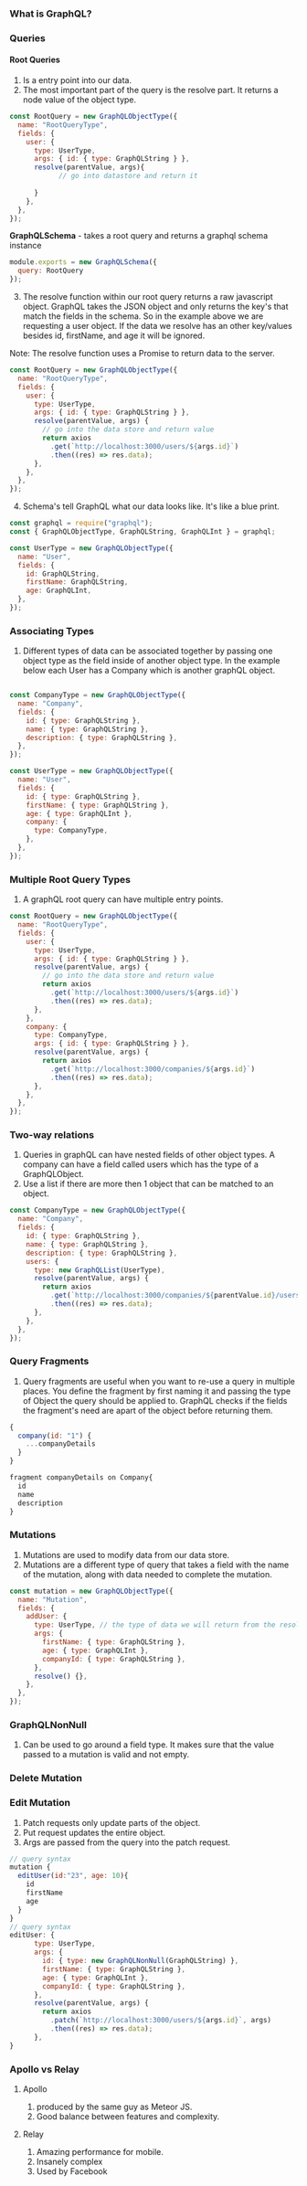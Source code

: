 ### What is GraphQL?



### Queries

#### Root Queries

1. Is a entry point into our data. 
2. The most important part of the query is the resolve part. It returns a node value of the object type.

```js
const RootQuery = new GraphQLObjectType({
  name: "RootQueryType",
  fields: {
    user: {
      type: UserType,
      args: { id: { type: GraphQLString } },
      resolve(parentValue, args){
            // go into datastore and return it
            
      }
    },
  },
});
```

**GraphQLSchema** - takes a root query and returns a graphql schema instance

```js
module.exports = new GraphQLSchema({
  query: RootQuery
});
```



3. The resolve function within our root query returns a raw javascript object. GraphQL takes the JSON object and only returns the key's that match the fields in the schema. So in the example above we are requesting a user object. If the data we resolve has an other key/values besides id, firstName, and age it will be ignored.

Note: The resolve function uses a Promise to return data to the server.

```js
const RootQuery = new GraphQLObjectType({
  name: "RootQueryType",
  fields: {
    user: {
      type: UserType,
      args: { id: { type: GraphQLString } },
      resolve(parentValue, args) {
        // go into the data store and return value
        return axios
          .get(`http://localhost:3000/users/${args.id}`)
          .then((res) => res.data);
      },
    },
  },
});
```



4. Schema's tell GraphQL what our data looks like. It's like a blue print.

```js
const graphql = require("graphql");
const { GraphQLObjectType, GraphQLString, GraphQLInt } = graphql;

const UserType = new GraphQLObjectType({
  name: "User",
  fields: {
    id: GraphQLString,
    firstName: GraphQLString,
    age: GraphQLInt,
  },
});

```

### Associating Types

1. Different types of data can be associated together by passing one object type as the field inside of another object type. In the example below each User has a Company which is another graphQL object.

```js

const CompanyType = new GraphQLObjectType({
  name: "Company",
  fields: {
    id: { type: GraphQLString },
    name: { type: GraphQLString },
    description: { type: GraphQLString },
  },
});

const UserType = new GraphQLObjectType({
  name: "User",
  fields: {
    id: { type: GraphQLString },
    firstName: { type: GraphQLString },
    age: { type: GraphQLInt },
    company: {
      type: CompanyType,
    },
  },
});
```

### Multiple Root Query Types

1. A graphQL root query can have multiple entry points.

```js
const RootQuery = new GraphQLObjectType({
  name: "RootQueryType",
  fields: {
    user: {
      type: UserType,
      args: { id: { type: GraphQLString } },
      resolve(parentValue, args) {
        // go into the data store and return value
        return axios
          .get(`http://localhost:3000/users/${args.id}`)
          .then((res) => res.data);
      },
    },
    company: {
      type: CompanyType,
      args: { id: { type: GraphQLString } },
      resolve(parentValue, args) {
        return axios
          .get(`http://localhost:3000/companies/${args.id}`)
          .then((res) => res.data);
      },
    },
  },
});
```

### Two-way relations

1. Queries in graphQL can have nested fields of other object types. A company can have a field called users which has the type of a GraphQLObject. 
2. Use a list if there are more then 1 object that can be matched to an object.

```js
const CompanyType = new GraphQLObjectType({
  name: "Company",
  fields: {
    id: { type: GraphQLString },
    name: { type: GraphQLString },
    description: { type: GraphQLString },
    users: {
      type: new GraphQLList(UserType),
      resolve(parentValue, args) {
        return axios
          .get(`http://localhost:3000/companies/${parentValue.id}/users`)
          .then((res) => res.data);
      },
    },
  },
});
```

### Query Fragments

1. Query fragments are useful when you want to re-use a query in multiple places. You define the fragment by first naming it and passing the type of Object the query should be applied to. GraphQL checks if the fields the fragment's need are apart of the object before returning them.

```js
{
  company(id: "1") {
    ...companyDetails
  }
}

fragment companyDetails on Company{
  id
  name
  description
}
```

### Mutations

1. Mutations are used to modify data from our data store.
2. Mutations are a different type of query that takes a field with the name of the mutation, along with data needed to complete the mutation.

```js
const mutation = new GraphQLObjectType({
  name: "Mutation",
  fields: {
    addUser: {
      type: UserType, // the type of data we will return from the resolve
      args: {
        firstName: { type: GraphQLString },
        age: { type: GraphQLInt },
        companyId: { type: GraphQLString },
      },
      resolve() {},
    },
  },
});
```

### GraphQLNonNull

1. Can be used to go around a field type. It makes sure that the value passed to a mutation is valid and not empty.

### Delete Mutation

### Edit Mutation

1. Patch requests only update parts of the object.
2. Put request updates the entire object.
3. Args are passed from the query into the patch request.

```js
// query syntax
mutation {
  editUser(id:"23", age: 10){
    id
    firstName
    age
  }
}
// query syntax
editUser: {
      type: UserType,
      args: {
        id: { type: new GraphQLNonNull(GraphQLString) },
        firstName: { type: GraphQLString },
        age: { type: GraphQLInt },
        companyId: { type: GraphQLString },
      },
      resolve(parentValue, args) {
        return axios
          .patch(`http://localhost:3000/users/${args.id}`, args)
          .then((res) => res.data);
      },
}
```



### Apollo vs Relay

1. Apollo 

   1.  produced by the same guy as Meteor JS.
   2. Good balance between features and complexity.

2. Relay

   1. Amazing performance for mobile.
   2. Insanely complex 
   3. Used by Facebook

   
